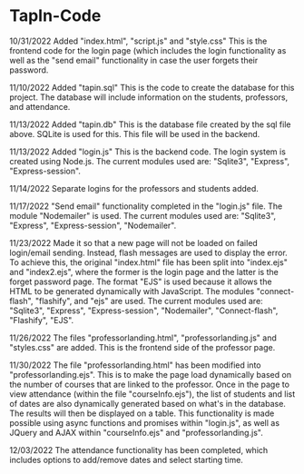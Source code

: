 # TapIn-Code

10/31/2022
Added "index.html", "script.js" and "style.css"
This is the frontend code for the login page (which includes the login functionality as well as the "send email" functionality in case the user forgets their password.

11/10/2022
Added "tapin.sql"
This is the code to create the database for this project. The database will include information on the students, professors, and attendance.

11/13/2022
Added "tapin.db"
This is the database file created by the sql file above. SQLite is used for this. This file will be used in the backend.

11/13/2022
Added "login.js"
This is the backend code. The login system is created using Node.js. The current modules used are:
"Sqlite3", "Express", "Express-session".

11/14/2022
Separate logins for the professors and students added.

11/17/2022
"Send email" functionality completed in the "login.js" file. The module "Nodemailer" is used. The current modules used are:
"Sqlite3", "Express", "Express-session", "Nodemailer".

11/23/2022
Made it so that a new page will not be loaded on failed login/email sending. Instead, flash messages are used to display the error. To achieve this, the original "index.html" file has been split into "index.ejs" and "index2.ejs", where the former is the login page and the latter is the forget password page. The format "EJS" is used because it allows the HTML to be generated dynamically with JavaScript. The modules "connect-flash", "flashify", and "ejs" are used. The current modules used are:
"Sqlite3", "Express", "Express-session", "Nodemailer", "Connect-flash", "Flashify", "EJS".

11/26/2022
The files "professorlanding.html", "professorlanding.js" and "styles.css" are added. This is the frontend side of the professor page.

11/30/2022
The file "professorlanding.html" has been modified into "professorlanding.ejs". This is to make the page load dynamically based on the number of courses that are linked to the professor. Once in the page to view attendance (within the file "courseInfo.ejs"), the list of students and list of dates are also dynamically generated based on what's in the database. The results will then be displayed on a table. This functionality is made possible using async functions and promises within "login.js", as well as JQuery and AJAX within "courseInfo.ejs" and "professorlanding.js".

12/03/2022
The attendance functionality has been completed, which includes options to add/remove dates and select starting time.
